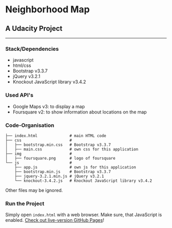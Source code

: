# Neighborhood Map
## A Udacity Project

***

### Stack/Dependencies
- javascript
- html/css
- Bootstrap v3.3.7
- jQuery v3.2.1
- Knockout JavaScript library v3.4.2


### Used API's
- Google Maps v3: to display a map
- Foursquare v2: to show information about locations on the map


### Code-Organisation
    ├── index.html              # main HTML code
    ├── css                     #
    │   ├── bootstrap.min.css   # Bootstrap v3.3.7
    │   ├── main.css            # own css for this application
    ├── img                     #
    │   ├── foursquare.png      # logo of foursquare
    └── js                      #
        ├── app.js              # own js for this application
        ├── bootstrap.min.js    # Bootstrap v3.3.7
        ├── jquery-3.2.1.min.js # jQuery v3.2.1
        └── knockout-3.4.2.js   # Knockout JavaScript library v3.4.2
Other files may be ignored.


### Run the Project
Simply open `index.html` with a web browser. Make sure, that JavaScript is enabled.
[Check out live-version GitHub Pages](https://swiknaba.github.io/neighborhoodmap/)!
